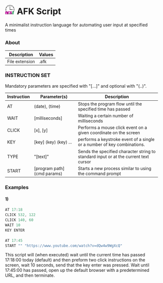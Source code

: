 # <img src="AFK-Script-Interpreter\icon.png" style="width:32px;" />  AFK Script
 A minimalist instruction language for automating user input at specified times

### About

| Description    | Values |
| -------------- | ------ |
| File extension | .afk   |

### INSTRUCTION SET

Mandatory parameters are specified with "[...]" and optional with "(..)".

| Instruction | Parameter(s)                | Description                                                  |
| ----------- | --------------------------- | ------------------------------------------------------------ |
| AT          | (date), (time)              | Stops the program flow until the specified time has passed   |
| WAIT        | [milliseconds]              | Waiting a certain number of milliseconds                     |
| CLICK       | [x], [y]                    | Performs a mouse click event on a given coordinate on the screen |
| KEY         | [key] (key) (key) ...       | performs a keystroke event of a single or a number of key combinations. |
| TYPE        | "[text]"                    | Sends the specified character string to standard input or at the current text cursor |
| START       | [program path] (cmd params) | Starts a new process similar to using the command prompt     |

### Examples

#### 1)

```d
AT 17:18
CLICK 532, 122
CLICK 140, 60
WAIT 10
KEY ENTER

AT 17:45
START "" "https://www.youtube.com/watch?v=dQw4w9WgXcQ"
```

This script will (when executed) wait until the current time has passed 17:18:00 today (default)
and then preform two click instructions on the screen, wait 10 seconds, send
that the key enter was pressed. Wait until 17:45:00 has passed, open up the default browser with a predetermined URL, and then terminate.
